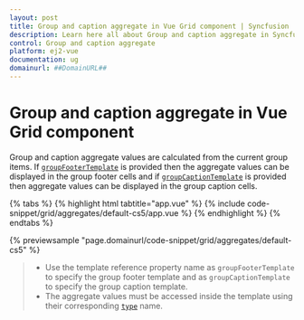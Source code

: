 ```yaml
---
layout: post
title: Group and caption aggregate in Vue Grid component | Syncfusion
description: Learn here all about Group and caption aggregate in Syncfusion Vue Grid component of Syncfusion Essential JS 2 and more.
control: Group and caption aggregate 
platform: ej2-vue
documentation: ug
domainurl: ##DomainURL##
---
```


# Group and caption aggregate in Vue Grid component

Group and caption aggregate values are calculated from the current group items.
If [`groupFooterTemplate`](https://ej2.syncfusion.com/vue/documentation/api/grid/aggregateColumn/#groupfootertemplate)
is provided then the aggregate values can be displayed in the group footer cells and if [`groupCaptionTemplate`](https://ej2.syncfusion.com/vue/documentation/api/grid/aggregateColumn/#groupcaptiontemplate) is provided then aggregate values can be displayed in the group caption cells.

{% tabs %}
{% highlight html tabtitle="app.vue" %}
{% include code-snippet/grid/aggregates/default-cs5/app.vue %}
{% endhighlight %}
{% endtabs %}
        
{% previewsample "page.domainurl/code-snippet/grid/aggregates/default-cs5" %}

> * Use the template reference property name as `groupFooterTemplate` to specify the group footer template and as `groupCaptionTemplate` to specify the group caption template.
> * The aggregate values must be accessed inside the template using their corresponding [`type`](https://ej2.syncfusion.com/vue/documentation/api/grid/aggregateColumnModel/#type)
name.